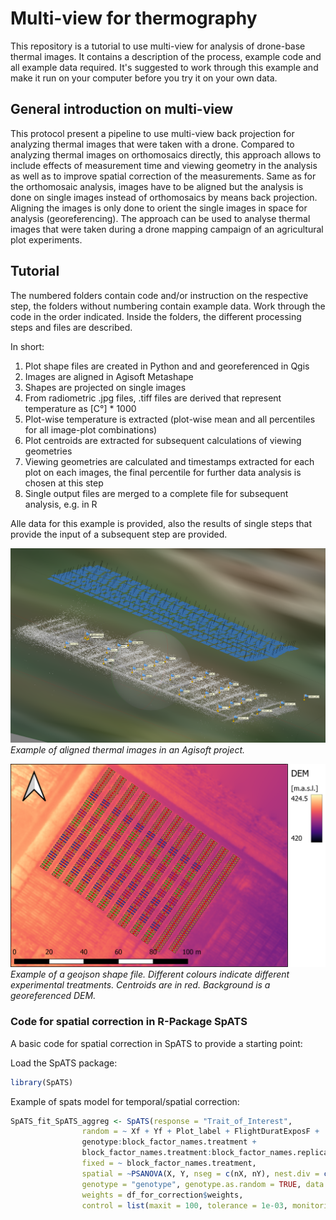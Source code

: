 # Multi-view for thermography

This repository is a tutorial to use multi-view for analysis of drone-base thermal images. It contains a description of the process, example code and all example data required. It's suggested to work through this example and make it run on your computer before you try it on your own data.

## General introduction on multi-view

This protocol present a pipeline to use multi-view back projection for analyzing thermal images that were taken with a drone. Compared to analyzing thermal images on orthomosaics directly, this approach allows to include effects of measurement time and viewing geometry in the analysis as well as to improve spatial correction of the measurements. Same as for the orthomosaic analysis, images have to be aligned but the analysis is done on single images instead of orthomosaics by means back projection. Aligning the images is only done to orient the single images in space for analysis (georeferencing).
The approach can be used to analyse thermal images that were taken during a drone mapping campaign of an agricultural plot experiments.

## Tutorial

The numbered folders contain code and/or instruction on the respective step, the folders without numbering contain example data. Work through the code in the order indicated. Inside the folders, the different processing steps and files are described. 

In short:
1. Plot shape files are created in Python and and georeferenced in Qgis
1. Images are aligned in Agisoft Metashape
1. Shapes are projected on single images
1. From radiometric .jpg files, .tiff files are derived that represent temperature as [C°] * 1000 
1. Plot-wise temperature is extracted (plot-wise mean and all percentiles for all image-plot combinations)
1. Plot centroids are extracted for subsequent calculations of viewing geometries
1. Viewing geometries are calculated and timestamps extracted for each plot on each images, the final percentile for further data analysis is chosen at this step
1. Single output files are merged to a complete file for subsequent analysis, e.g. in R

Alle  data for this example is provided, also the results of single steps that provide the input of a subsequent step are provided.

![Example of Agisoft](Images/AgisoftExample.PNG)
*Example of aligned thermal images in an Agisoft project.*

![Examle of a geojson shape file ](Images/GeoJson.png)
*Example of a geojson shape file. Different colours indicate different experimental treatments. Centroids are in red. Background is a georeferenced DEM.*


### Code for spatial correction in R-Package SpATS

A basic code for spatial correction in SpATS to provide a starting point:

Load the SpATS package:
```R
library(SpATS)
```
Example of spats model for temporal/spatial correction:
```R
SpATS_fit_SpATS_aggreg <- SpATS(response = "Trait_of_Interest",
				random = ~ Xf + Yf + Plot_label + FlightDuratExposF +
				genotype:block_factor_names.treatment +
				block_factor_names.treatment:block_factor_names.replication,
				fixed = ~ block_factor_names.treatment,
				spatial = ~PSANOVA(X, Y, nseg = c(nX, nY), nest.div = c(1,1)),
				genotype = "genotype", genotype.as.random = TRUE, data = df_for_correction,
				weights = df_for_correction$weights,
				control = list(maxit = 100, tolerance = 1e-03, monitoring = 0))
```
